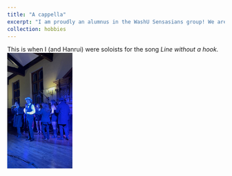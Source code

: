 ```yaml
---
title: "A cappella"
excerpt: "I am proudly an alumnus in the WashU Sensasians group! We are a group of very cute pandas! [Check out our website!](https://asiacappella.wixsite.com/sensasians) "
collection: hobbies
---
```


This is when I (and Hanrui) were soloists for the song <i>Line without a hook<i/>. <br/><img src='/images/Sensasians-solo.jpg' style='width:30%; height:auto;'>
